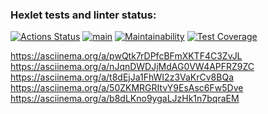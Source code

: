 ### Hexlet tests and linter status:
[![Actions Status](https://github.com/tonnyhawk93/frontend-project-lvl2/workflows/hexlet-check/badge.svg)](https://github.com/tonnyhawk93/frontend-project-lvl2/actions)
[![main](https://github.com/tonnyhawk93/frontend-project-lvl2/actions/workflows/main.yml/badge.svg)](https://github.com/tonnyhawk93/frontend-project-lvl2/actions/workflows/main.yml)
[![Maintainability](https://api.codeclimate.com/v1/badges/baa144c5be07ffa8b300/maintainability)](https://codeclimate.com/github/tonnyhawk93/frontend-project-lvl2/maintainability)
[![Test Coverage](https://api.codeclimate.com/v1/badges/baa144c5be07ffa8b300/test_coverage)](https://codeclimate.com/github/tonnyhawk93/frontend-project-lvl2/test_coverage)

https://asciinema.org/a/pwQtk7rDPfcBFmXKTF4C3ZvJL
https://asciinema.org/a/nJqnDWDJjMdAG0VW4APFRZ9ZC
https://asciinema.org/a/t8dEjJa1FhWI2z3VaKrCv8BQa
https://asciinema.org/a/50ZKMRGRItvY9EsAsc6Fw5Dve
https://asciinema.org/a/b8dLKno9ygaLJzHk1n7bqraEM
